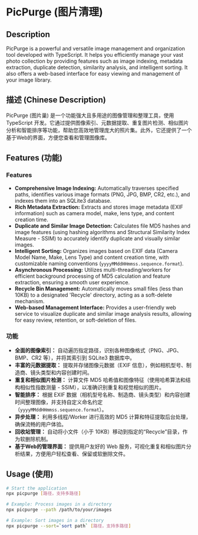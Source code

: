 # PicPurge (图片清理)

## Description
PicPurge is a powerful and versatile image management and organization tool developed with TypeScript. It helps you efficiently manage your vast photo collection by providing features such as image indexing, metadata extraction, duplicate detection, similarity analysis, and intelligent sorting. It also offers a web-based interface for easy viewing and management of your image library.

## 描述 (Chinese Description)
PicPurge (图片巢) 是一个功能强大且多用途的图像管理和整理工具，使用 TypeScript 开发。它通过提供图像索引、元数据提取、重复图片检测、相似图片分析和智能排序等功能，帮助您高效地管理庞大的照片集。此外，它还提供了一个基于Web的界面，方便您查看和管理图像库。

## Features (功能)

### Features
*   **Comprehensive Image Indexing:** Automatically traverses specified paths, identifies various image formats (PNG, JPG, BMP, CR2, etc.), and indexes them into an SQLite3 database.
*   **Rich Metadata Extraction:** Extracts and stores image metadata (EXIF information) such as camera model, make, lens type, and content creation time.
*   **Duplicate and Similar Image Detection:** Calculates file MD5 hashes and image features (using hashing algorithms and Structural Similarity Index Measure - SSIM) to accurately identify duplicate and visually similar images.
*   **Intelligent Sorting:** Organizes images based on EXIF data (Camera Model Name, Make, Lens Type) and content creation time, with customizable naming conventions (`yyyyMMddHHmmss.sequence.format`).
*   **Asynchronous Processing:** Utilizes multi-threading/workers for efficient background processing of MD5 calculation and feature extraction, ensuring a smooth user experience.
*   **Recycle Bin Management:** Automatically moves small files (less than 10KB) to a designated 'Recycle' directory, acting as a soft-delete mechanism.
*   **Web-based Management Interface:** Provides a user-friendly web service to visualize duplicate and similar image analysis results, allowing for easy review, retention, or soft-deletion of files.

### 功能
*   **全面的图像索引：** 自动遍历指定路径，识别各种图像格式（PNG、JPG、BMP、CR2 等），并将其索引到 SQLite3 数据库中。
*   **丰富的元数据提取：** 提取并存储图像元数据（EXIF 信息），例如相机型号、制造商、镜头类型和内容创建时间。
*   **重复和相似图片检测：** 计算文件 MD5 哈希值和图像特征（使用哈希算法和结构相似性指数测量 - SSIM），以准确识别重复和视觉相似的图片。
*   **智能排序：** 根据 EXIF 数据（相机型号名称、制造商、镜头类型）和内容创建时间整理图像，并支持自定义命名约定（`yyyyMMddHHmmss.sequence.format`）。
*   **异步处理：** 利用多线程/Worker 进行高效的 MD5 计算和特征提取后台处理，确保流畅的用户体验。
*   **回收站管理：** 自动将小文件（小于 10KB）移动到指定的“Recycle”目录，作为软删除机制。
*   **基于Web的管理界面：** 提供用户友好的 Web 服务，可视化重复和相似图片分析结果，方便用户轻松查看、保留或软删除文件。

## Usage (使用)
```bash
# Start the application
npx picpurge [路径，支持多路径]

# Example: Process images in a directory
npx picpurge --path /path/to/your/images

# Example: Sort images in a directory
npx picpurge --sort=`sort path` [路径，支持多路径]
```
